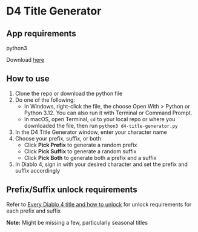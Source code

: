 # D4 Title Generator

## App requirements
python3

Download [here](https://www.python.org/downloads/)

## How to use
1. Clone the repo or download the python file
2. Do one of the following:
	- In Windows, right-click the file, the choose Open With > Python or Python 3.12. You can also run it with Terminal or Command Prompt.
	- In macOS, open Terminal, `cd` to your local repo or where you downloaded the file, then run `python3 d4-title-generator.py`
2. In the D4 Title Generator window, enter your character name
3. Choose your prefix, suffix, or both
	- Click **Pick Prefix** to generate a random prefix
	- Click **Pick Suffix** to generate a random suffix
	- Click **Pick Both** to generate both a prefix and a suffix
4. In Diablo 4, sign in with your desired character and set the prefix and suffix accordingly
	
## Prefix/Suffix unlock requirements
Refer to [Every Diablo 4 title and how to unlock](https://www.pcgamesn.com/diablo-4/title-unlock) for unlock requirements for each prefix and suffix 

**Note:** Might be missing a few, particularly seasonal titles